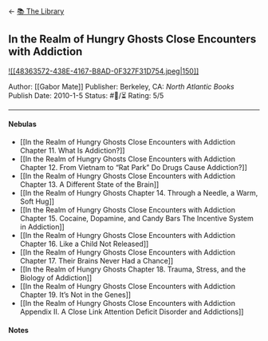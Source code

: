 
<- [📚 The Library](🔮%20The%20Cosmos/The%20Library.md)
## In the Realm of Hungry Ghosts Close Encounters with Addiction

[ ![[48363572-438E-4167-B8AD-0F327F31D754.jpeg|150]] ](https://www.amazon.com/gp/aw/d/B004ZZMBH6/ref=tmm_kin_swatch_0?ie=UTF8&qid=1666292486&sr=8-1)

Author: [[Gabor Mate]]
Publisher: Berkeley, CA: _North Atlantic Books_
Publish Date: 2010-1-5
Status: #💫/⏳ 
Rating: 5/5

___

#### Nebulas

- [[In the Realm of Hungry Ghosts Close Encounters with Addiction Chapter 11. What Is Addiction?]] 
- [[In the Realm of Hungry Ghosts Close Encounters with Addiction Chapter 12. From Vietnam to “Rat Park” Do Drugs Cause Addiction?]] 
- [[In the Realm of Hungry Ghosts Close Encounters with Addiction Chapter 13. A Different State of the Brain]] 
- [[In the Realm of Hungry Ghosts Chapter 14. Through a Needle, a Warm, Soft Hug]]  
- [[In the Realm of Hungry Ghosts Close Encounters with Addiction Chapter 15. Cocaine, Dopamine, and Candy Bars The Incentive System in Addiction]] 
- [[In the Realm of Hungry Ghosts Close Encounters with Addiction Chapter 16. Like a Child Not Released]]
- [[In the Realm of Hungry Ghosts Close Encounters with Addiction Chapter 17. Their Brains Never Had a Chance]] 
- [[In the Realm of Hungry Ghosts Chapter 18. Trauma, Stress, and the Biology of Addiction]] 
- [[In the Realm of Hungry Ghosts Close Encounters with Addiction Chapter 19. It’s Not in the Genes]]
- [[In the Realm of Hungry Ghosts Close Encounters with Addiction Appendix II. A Close Link Attention Deficit Disorder and Addictions]]

#### Notes

